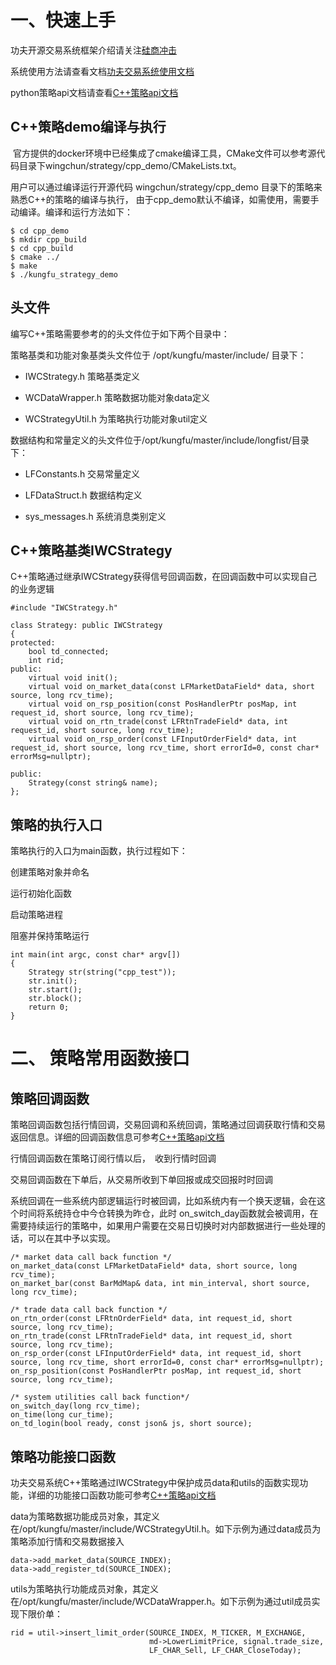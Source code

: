 # 一、快速上手

功夫开源交易系统框架介绍请关注[硅商冲击](https://zhuanlan.zhihu.com/silicontrader)

系统使用方法请查看文档[功夫交易系统使用文档](https://github.com/lqyhost/kungfu/blob/master/doc/kungfu_document_cn.md)

python策略api文档请查看[C++策略api文档](https://github.com/lqyhost/kungfu/blob/master/doc/cpp_strategy_document_cn.md)

## C++策略demo编译与执行

  官方提供的docker环境中已经集成了cmake编译工具，CMake文件可以参考源代码目录下wingchun/strategy/cpp_demo/CMakeLists.txt。
 
 用户可以通过编译运行开源代码 wingchun/strategy/cpp_demo 目录下的策略来熟悉C++的策略的编译与执行， 由于cpp_demo默认不编译，如需使用，需要手动编译。编译和运行方法如下：
 
 ```
 $ cd cpp_demo
 $ mkdir cpp_build
 $ cd cpp_build
 $ cmake ../
 $ make
 $ ./kungfu_strategy_demo
 ``` 
 
##  头文件

 编写C++策略需要参考的的头文件位于如下两个目录中：
 
 策略基类和功能对象基类头文件位于 /opt/kungfu/master/include/ 目录下：
 
* IWCStrategy.h 策略基类定义
 
* WCDataWrapper.h 策略数据功能对象data定义
 
* WCStrategyUtil.h 为策略执行功能对象util定义
 
 数据结构和常量定义的头文件位于/opt/kungfu/master/include/longfist/目录下：
 
* LFConstants.h 交易常量定义
 
* LFDataStruct.h 数据结构定义
 
* sys_messages.h 系统消息类别定义
  
## C++策略基类IWCStrategy

C++策略通过继承IWCStrategy获得信号回调函数，在回调函数中可以实现自己的业务逻辑

```
#include "IWCStrategy.h"

class Strategy: public IWCStrategy
{
protected:
    bool td_connected;
    int rid;
public:
    virtual void init();
    virtual void on_market_data(const LFMarketDataField* data, short source, long rcv_time);
    virtual void on_rsp_position(const PosHandlerPtr posMap, int request_id, short source, long rcv_time);
    virtual void on_rtn_trade(const LFRtnTradeField* data, int request_id, short source, long rcv_time);
    virtual void on_rsp_order(const LFInputOrderField* data, int request_id, short source, long rcv_time, short errorId=0, const char* errorMsg=nullptr);

public:
    Strategy(const string& name);
};
```

## 策略的执行入口

策略执行的入口为main函数，执行过程如下：

创建策略对象并命名

运行初始化函数

启动策略进程

阻塞并保持策略运行

```
int main(int argc, const char* argv[])
{
    Strategy str(string("cpp_test"));
    str.init();
    str.start();
    str.block();
    return 0;
}
```

# 二、 策略常用函数接口

## 策略回调函数

策略回调函数包括行情回调，交易回调和系统回调，策略通过回调获取行情和交易返回信息。详细的回调函数信息可参考[C++策略api文档](https://github.com/lqyhost/kungfu/blob/master/doc/cpp_strategy_document_cn.md)

行情回调函数在策略订阅行情以后，　收到行情时回调

交易回调函数在下单后，从交易所收到下单回报或成交回报时时回调

系统回调在一些系统内部逻辑运行时被回调，比如系统内有一个换天逻辑，会在这个时间将系统持仓中今仓转换为昨仓，此时
on_switch_day函数就会被调用，在需要持续运行的策略中，如果用户需要在交易日切换时对内部数据进行一些处理的话，可以在其中予以实现。 

```
/* market data call back function */
on_market_data(const LFMarketDataField* data, short source, long rcv_time);
on_market_bar(const BarMdMap& data, int min_interval, short source, long rcv_time);

/* trade data call back function */
on_rtn_order(const LFRtnOrderField* data, int request_id, short source, long rcv_time);
on_rtn_trade(const LFRtnTradeField* data, int request_id, short source, long rcv_time);
on_rsp_order(const LFInputOrderField* data, int request_id, short source, long rcv_time, short errorId=0, const char* errorMsg=nullptr);
on_rsp_position(const PosHandlerPtr posMap, int request_id, short source, long rcv_time);

/* system utilities call back function*/
on_switch_day(long rcv_time);
on_time(long cur_time);
on_td_login(bool ready, const json& js, short source);
```


## 策略功能接口函数

功夫交易系统C++策略通过IWCStrategy中保护成员data和utils的函数实现功能，详细的功能接口函数功能可参考[C++策略api文档](https://github.com/lqyhost/kungfu/blob/master/doc/cpp_strategy_document_cn.md)


data为策略数据功能成员对象，其定义在/opt/kungfu/master/include/WCStrategyUtil.h。如下示例为通过data成员为策略添加行情和交易数据接入

```
data->add_market_data(SOURCE_INDEX);
data->add_register_td(SOURCE_INDEX);
```

utils为策略执行功能成员对象，其定义在/opt/kungfu/master/include/WCDataWrapper.h。如下示例为通过util成员实现下限价单：

```
rid = util->insert_limit_order(SOURCE_INDEX, M_TICKER, M_EXCHANGE,
                               md->LowerLimitPrice, signal.trade_size,
                               LF_CHAR_Sell, LF_CHAR_CloseToday);
```

